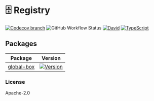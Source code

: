 # 🗄 Registry

[![Codecov branch](https://img.shields.io/codecov/c/github/kristw/registry/master.svg?style=flat-square)](https://codecov.io/gh/kristw/registry/branch/master)
![GitHub Workflow Status](https://img.shields.io/github/workflow/status/kristw/registry/build-and-test-workflow?style=flat-square)
[![David](https://img.shields.io/david/dev/kristw/registry.svg?style=flat-square)](https://david-dm.org/kristw/registry?type=dev)
[![TypeScript](https://badges.frapsoft.com/typescript/awesome/typescript.png?v=101)](https://github.com/ellerbrock/typescript-badges/)

## Packages

| Package                                                                          | Version                                                                                                                                    |
| -------------------------------------------------------------------------------- | ------------------------------------------------------------------------------------------------------------------------------------------ |
| [global-box](https://github.com/kristw/registry/tree/master/packages/global-box) | [![Version](https://img.shields.io/npm/v/global-box.svg?style=flat-square)](https://img.shields.io/npm/v/global-box.svg?style=flat-square) |

### License

Apache-2.0

